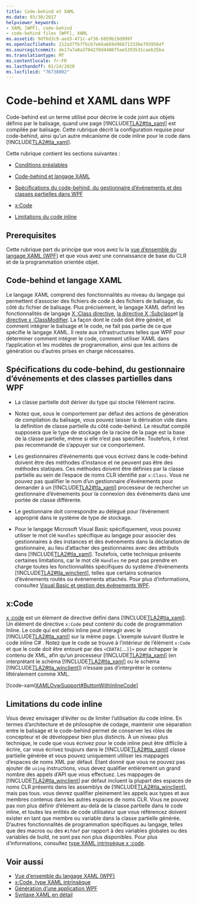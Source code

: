 ```yaml
---
title: Code-behind et XAML
ms.date: 03/30/2017
helpviewer_keywords:
- XAML [WPF], code-behind
- code-behind files [WPF], XAML
ms.assetid: 9df6d3c9-aed3-471c-af36-6859b19d999f
ms.openlocfilehash: 212a37fb7fbcb7e66a669d96671333be793956df
ms.sourcegitcommit: de17a7a0a37042f0d4406f5ae5393531caeb25ba
ms.translationtype: MT
ms.contentlocale: fr-FR
ms.lasthandoff: 01/24/2020
ms.locfileid: "76738092"
---
```

# <a name="code-behind-and-xaml-in-wpf"></a>Code-behind et XAML dans WPF
<a name="introduction"></a>Code-behind est un terme utilisé pour décrire le code joint aux objets définis par le balisage, quand une page [!INCLUDE[TLA2#tla_xaml](../../../../includes/tla2sharptla-xaml-md.md)] est compilée par balisage. Cette rubrique décrit la configuration requise pour code-behind, ainsi qu’un autre mécanisme de code inline pour le code dans [!INCLUDE[TLA2#tla_xaml](../../../../includes/tla2sharptla-xaml-md.md)].  
  
 Cette rubrique contient les sections suivantes :  
  
- [Conditions préalables](#Prerequisites)  
  
- [Code-behind et langage XAML](#codebehind_and_the_xaml_language)  
  
- [Spécifications du code-behind, du gestionnaire d’événements et des classes partielles dans WPF](#Code_behind__Event_Handler__and_Partial_Class)  
  
- [x:Code](#x_Code)  
  
- [Limitations du code inline](#Inline_Code_Limitations)  
  
<a name="Prerequisites"></a>   
## <a name="prerequisites"></a>Prerequisites  
 Cette rubrique part du principe que vous avez lu la [vue d’ensemble du langage XAML (WPF)](../../../desktop-wpf/fundamentals/xaml.md) et que vous avez une connaissance de base du CLR et de la programmation orientée objet.  
  
<a name="codebehind_and_the_xaml_language"></a>   
## <a name="code-behind-and-the-xaml-language"></a>Code-behind et langage XAML  
 Le langage XAML comprend des fonctionnalités au niveau du langage qui permettent d’associer des fichiers de code à des fichiers de balisage, du côté du fichier de balisage. Plus précisément, le langage XAML définit les fonctionnalités de langage [X :Class directive](../../../desktop-wpf/xaml-services/xclass-directive.md), [la directive X :Subclass](../../../desktop-wpf/xaml-services/xsubclass-directive.md)et [la directive x :ClassModifier](../../../desktop-wpf/xaml-services/xclassmodifier-directive.md). La façon dont le code doit être généré, et comment intégrer le balisage et le code, ne fait pas partie de ce que spécifie le langage XAML. Il reste aux infrastructures telles que WPF pour déterminer comment intégrer le code, comment utiliser XAML dans l’application et les modèles de programmation, ainsi que les actions de génération ou d’autres prises en charge nécessaires.  
  
<a name="Code_behind__Event_Handler__and_Partial_Class"></a>   
## <a name="code-behind-event-handler-and-partial-class-requirements-in-wpf"></a>Spécifications du code-behind, du gestionnaire d’événements et des classes partielles dans WPF  
  
- La classe partielle doit dériver du type qui stocke l’élément racine.  
  
- Notez que, sous le comportement par défaut des actions de génération de compilation du balisage, vous pouvez laisser la dérivation vide dans la définition de classe partielle du côté code-behind. Le résultat compilé supposera que le type de stockage de la racine de la page est la base de la classe partielle, même si elle n’est pas spécifiée. Toutefois, il n’est pas recommandé de s’appuyer sur ce comportement.  
  
- Les gestionnaires d’événements que vous écrivez dans le code-behind doivent être des méthodes d’instance et ne peuvent pas être des méthodes statiques. Ces méthodes doivent être définies par la classe partielle au sein de l’espace de noms CLR identifié par `x:Class`. Vous ne pouvez pas qualifier le nom d’un gestionnaire d’événements pour demander à un [!INCLUDE[TLA2#tla_xaml](../../../../includes/tla2sharptla-xaml-md.md)] processeur de rechercher un gestionnaire d’événements pour la connexion des événements dans une portée de classe différente.  
  
- Le gestionnaire doit correspondre au délégué pour l’événement approprié dans le système de type de stockage.  
  
- Pour le langage Microsoft Visual Basic spécifiquement, vous pouvez utiliser le mot clé `Handles` spécifique au langage pour associer des gestionnaires à des instances et des événements dans la déclaration de gestionnaire, au lieu d’attacher des gestionnaires avec des attributs dans [!INCLUDE[TLA2#tla_xaml](../../../../includes/tla2sharptla-xaml-md.md)]. Toutefois, cette technique présente certaines limitations, car le mot clé `Handles` ne peut pas prendre en charge toutes les fonctionnalités spécifiques du système d’événements [!INCLUDE[TLA2#tla_winclient](../../../../includes/tla2sharptla-winclient-md.md)], telles que certains scénarios d’événements routés ou événements attachés. Pour plus d’informations, consultez [Visual Basic et gestion des événements WPF](visual-basic-and-wpf-event-handling.md).  
  
<a name="x_Code"></a>   
## <a name="xcode"></a>x:Code  
 [x :code](../../../desktop-wpf/xaml-services/xcode-intrinsic-xaml-type.md) est un élément de directive défini dans [!INCLUDE[TLA2#tla_xaml](../../../../includes/tla2sharptla-xaml-md.md)]. Un élément de directive `x:Code` peut contenir du code de programmation Inline. Le code qui est défini inline peut interagir avec le [!INCLUDE[TLA2#tla_xaml](../../../../includes/tla2sharptla-xaml-md.md)] sur la même page. L’exemple suivant illustre le code inline C# . Notez que le code se trouve à l’intérieur de l’élément `x:Code` et que le code doit être entouré par des `<CDATA[`...`]]>` pour échapper le contenu de XML, afin qu’un processeur [!INCLUDE[TLA2#tla_xaml](../../../../includes/tla2sharptla-xaml-md.md)] (en interprétant le schéma [!INCLUDE[TLA2#tla_xaml](../../../../includes/tla2sharptla-xaml-md.md)] ou le schéma [!INCLUDE[TLA2#tla_winclient](../../../../includes/tla2sharptla-winclient-md.md)]) n’essaie pas d’interpréter le contenu littéralement comme XML.  
  
 [!code-xaml[XAMLOvwSupport#ButtonWithInlineCode](~/samples/snippets/csharp/VS_Snippets_Wpf/XAMLOvwSupport/CSharp/page4.xaml#buttonwithinlinecode)]  
  
<a name="Inline_Code_Limitations"></a>   
## <a name="inline-code-limitations"></a>Limitations du code inline  
 Vous devez envisager d’éviter ou de limiter l’utilisation du code inline. En termes d’architecture et de philosophie de codage, maintenir une séparation entre le balisage et le code-behind permet de conserver les rôles de concepteur et de développeur bien plus distincts. À un niveau plus technique, le code que vous écrivez pour le code inline peut être difficile à écrire, car vous écrivez toujours dans le [!INCLUDE[TLA2#tla_xaml](../../../../includes/tla2sharptla-xaml-md.md)] classe partielle générée et vous pouvez uniquement utiliser les mappages d’espaces de noms XML par défaut. Étant donné que vous ne pouvez pas ajouter de `using` instructions, vous devez qualifier entièrement un grand nombre des appels d’API que vous effectuez. Les mappages de [!INCLUDE[TLA2#tla_winclient](../../../../includes/tla2sharptla-winclient-md.md)] par défaut incluent la plupart des espaces de noms CLR présents dans les assemblys de [!INCLUDE[TLA2#tla_winclient](../../../../includes/tla2sharptla-winclient-md.md)], mais pas tous. vous devrez qualifier pleinement les appels aux types et aux membres contenus dans les autres espaces de noms CLR. Vous ne pouvez pas non plus définir d’élément au-delà de la classe partielle dans le code inline, et toutes les entités de code utilisateur que vous référencez doivent exister en tant que membre ou variable dans la classe partielle générée. D’autres fonctionnalités de programmation spécifiques au langage, telles que des macros ou des `#ifdef` par rapport à des variables globales ou des variables de build, ne sont pas non plus disponibles. Pour plus d’informations, consultez [type XAML intrinsèque x :code](../../../desktop-wpf/xaml-services/xcode-intrinsic-xaml-type.md).  
  
## <a name="see-also"></a>Voir aussi

- [Vue d’ensemble du langage XAML (WPF)](../../../desktop-wpf/fundamentals/xaml.md)
- [x:Code, type XAML intrinsèque](../../../desktop-wpf/xaml-services/xcode-intrinsic-xaml-type.md)
- [Génération d’une application WPF](../app-development/building-a-wpf-application-wpf.md)
- [Syntaxe XAML en détail](xaml-syntax-in-detail.md)
